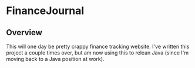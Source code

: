 # FinanceJournal
## Overview
This will one day be pretty crappy finance tracking website.  I've written this project a couple times over, but am now using this to relean Java (since I'm moving back to a Java position at work).
